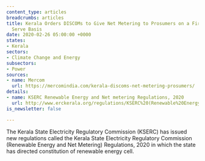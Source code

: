 ```yaml
---
content_type: articles
breadcrumbs: articles
title: Kerala Orders DISCOMs to Give Net Metering to Prosumers on a First Come, First
  Serve Basis
date: 2020-02-26 05:00:00 +0000
states:
- Kerala
sectors:
- Climate Change and Energy
subsectors:
- Power
sources:
- name: Mercom
  url: https://mercomindia.com/kerala-discoms-net-metering-prosumers/
details:
- name: KSERC Renewable Energy and Net metering Regulations, 2020
  url: http://www.erckerala.org/regulations/KSERC%20(Renewable%20Energy%20&%20Net%20metering)%20Regulations,%202020%20-%2017.2.20.pdf
is_newsletter: false

---
```

The Kerala State Electricity Regulatory Commission (KSERC) has issued new regulations called the Kerala State Electricity Regulatory Commission (Renewable Energy and Net Metering) Regulations, 2020 in which the state has directed constitution of renewable energy cell.
